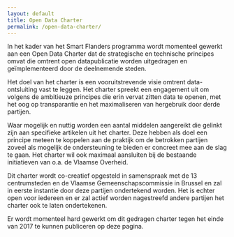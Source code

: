 ```yaml
---
layout: default
title: Open Data Charter
permalink: /open-data-charter/
---
```

In het kader van het Smart Flanders programma wordt momenteel gewerkt aan een Open Data Charter dat de strategische en technische principes omvat die omtrent open datapublicatie worden uitgedragen en geïmplementeerd door de deelnemende steden.

Het doel van het charter is een vooruitstrevende visie omtrent data-ontsluiting vast te leggen. Het charter spreekt een engagement uit om volgens de ambitieuze principes die erin vervat zitten data te openen, met het oog op transparantie en het maximaliseren van hergebruik door derde partijen. 

Waar mogelijk en nuttig worden een aantal middelen aangereikt die gelinkt zijn aan specifieke artikelen uit het charter. Deze hebben als doel een principe meteen te koppelen aan de praktijk om de betrokken partijen zoveel als mogelijk de ondersteuning te bieden er concreet mee aan de slag te gaan. Het charter wil ook maximaal aansluiten bij de bestaande initiatieven van o.a. de Vlaamse Overheid.

Dit charter wordt co-creatief opgesteld in samenspraak met de 13 centrumsteden en de Vlaamse Gemeenschapscommissie in Brussel en zal in eerste instantie door deze partijen ondertekend worden. Het is echter open voor iedereen en er zal actief worden nagestreefd andere partijen het charter ook te laten ondertekenen. 

Er wordt momenteel hard gewerkt om dit gedragen charter tegen het einde van 2017 te kunnen publiceren op deze pagina.
